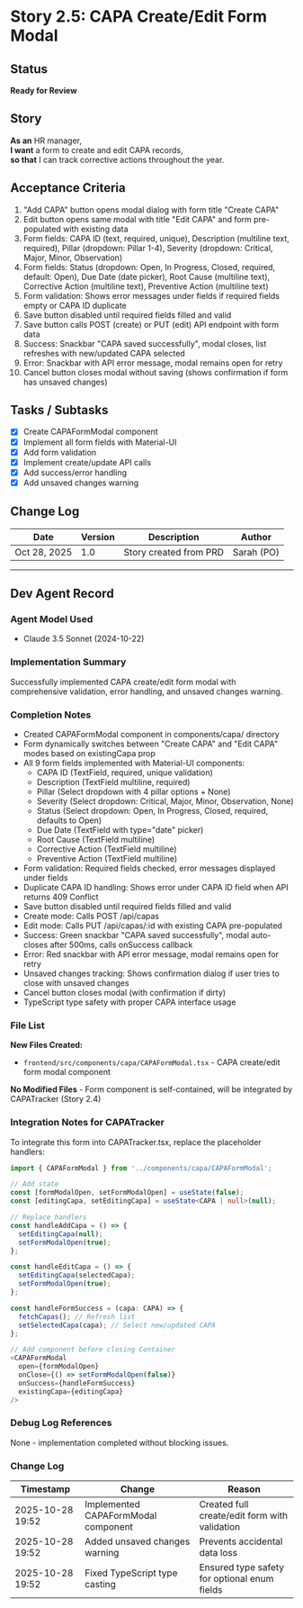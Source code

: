 # Story 2.5: CAPA Create/Edit Form Modal

## Status
**Ready for Review**

## Story
**As an** HR manager,  
**I want** a form to create and edit CAPA records,  
**so that** I can track corrective actions throughout the year.

## Acceptance Criteria
1. "Add CAPA" button opens modal dialog with form title "Create CAPA"
2. Edit button opens same modal with title "Edit CAPA" and form pre-populated with existing data
3. Form fields: CAPA ID (text, required, unique), Description (multiline text, required), Pillar (dropdown: Pillar 1-4), Severity (dropdown: Critical, Major, Minor, Observation)
4. Form fields: Status (dropdown: Open, In Progress, Closed, required, default: Open), Due Date (date picker), Root Cause (multiline text), Corrective Action (multiline text), Preventive Action (multiline text)
5. Form validation: Shows error messages under fields if required fields empty or CAPA ID duplicate
6. Save button disabled until required fields filled and valid
7. Save button calls POST (create) or PUT (edit) API endpoint with form data
8. Success: Snackbar "CAPA saved successfully", modal closes, list refreshes with new/updated CAPA selected
9. Error: Snackbar with API error message, modal remains open for retry
10. Cancel button closes modal without saving (shows confirmation if form has unsaved changes)

## Tasks / Subtasks
- [x] Create CAPAFormModal component
- [x] Implement all form fields with Material-UI
- [x] Add form validation
- [x] Implement create/update API calls
- [x] Add success/error handling
- [x] Add unsaved changes warning

## Change Log
| Date | Version | Description | Author |
|------|---------|-------------|--------|
| Oct 28, 2025 | 1.0 | Story created from PRD | Sarah (PO) |

---

## Dev Agent Record

### Agent Model Used
- Claude 3.5 Sonnet (2024-10-22)

### Implementation Summary
Successfully implemented CAPA create/edit form modal with comprehensive validation, error handling, and unsaved changes warning.

### Completion Notes
- Created CAPAFormModal component in components/capa/ directory
- Form dynamically switches between "Create CAPA" and "Edit CAPA" modes based on existingCapa prop
- All 9 form fields implemented with Material-UI components:
  - CAPA ID (TextField, required, unique validation)
  - Description (TextField multiline, required)
  - Pillar (Select dropdown with 4 pillar options + None)
  - Severity (Select dropdown: Critical, Major, Minor, Observation, None)
  - Status (Select dropdown: Open, In Progress, Closed, required, defaults to Open)
  - Due Date (TextField with type="date" picker)
  - Root Cause (TextField multiline)
  - Corrective Action (TextField multiline)
  - Preventive Action (TextField multiline)
- Form validation: Required fields checked, error messages displayed under fields
- Duplicate CAPA ID handling: Shows error under CAPA ID field when API returns 409 Conflict
- Save button disabled until required fields filled and valid
- Create mode: Calls POST /api/capas
- Edit mode: Calls PUT /api/capas/:id with existing CAPA pre-populated
- Success: Green snackbar "CAPA saved successfully", modal auto-closes after 500ms, calls onSuccess callback
- Error: Red snackbar with API error message, modal remains open for retry
- Unsaved changes tracking: Shows confirmation dialog if user tries to close with unsaved changes
- Cancel button closes modal (with confirmation if dirty)
- TypeScript type safety with proper CAPA interface usage

### File List
**New Files Created:**
- `frontend/src/components/capa/CAPAFormModal.tsx` - CAPA create/edit form modal component

**No Modified Files** - Form component is self-contained, will be integrated by CAPATracker (Story 2.4)

### Integration Notes for CAPATracker
To integrate this form into CAPATracker.tsx, replace the placeholder handlers:
```typescript
import { CAPAFormModal } from '../components/capa/CAPAFormModal';

// Add state
const [formModalOpen, setFormModalOpen] = useState(false);
const [editingCapa, setEditingCapa] = useState<CAPA | null>(null);

// Replace handlers
const handleAddCapa = () => {
  setEditingCapa(null);
  setFormModalOpen(true);
};

const handleEditCapa = () => {
  setEditingCapa(selectedCapa);
  setFormModalOpen(true);
};

const handleFormSuccess = (capa: CAPA) => {
  fetchCapas(); // Refresh list
  setSelectedCapa(capa); // Select new/updated CAPA
};

// Add component before closing Container
<CAPAFormModal
  open={formModalOpen}
  onClose={() => setFormModalOpen(false)}
  onSuccess={handleFormSuccess}
  existingCapa={editingCapa}
/>
```

### Debug Log References
None - implementation completed without blocking issues.

### Change Log
| Timestamp | Change | Reason |
|-----------|--------|--------|
| 2025-10-28 19:52 | Implemented CAPAFormModal component | Created full create/edit form with validation |
| 2025-10-28 19:52 | Added unsaved changes warning | Prevents accidental data loss |
| 2025-10-28 19:52 | Fixed TypeScript type casting | Ensured type safety for optional enum fields |
